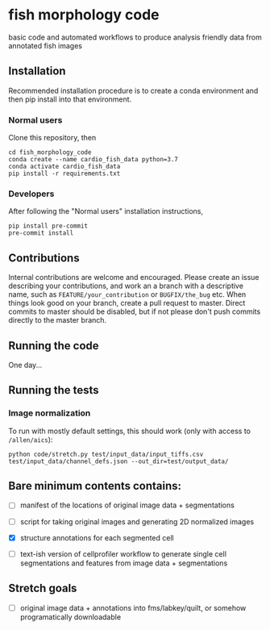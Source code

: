 # fish morphology code

basic code and automated workflows to produce analysis friendly data from annotated fish images

## Installation

Recommended installation procedure is to create a conda environment and then pip install into that environment.

### Normal users

Clone this repository, then

```
cd fish_morphology_code
conda create --name cardio_fish_data python=3.7
conda activate cardio_fish_data
pip install -r requirements.txt
```

### Developers

After following the "Normal users" installation instructions,

```
pip install pre-commit
pre-commit install
```

## Contributions

Internal contributions are welcome and encouraged.
Please create an issue describing your contributions, and work an a branch with a descriptive name, such as `FEATURE/your_contribution` or `BUGFIX/the_bug` etc.
When things look good on your branch, create a pull request to master.
Direct commits to master should be disabled, but if not please don't push commits directly to the master branch.

## Running the code

One day...

## Running the tests

### Image normalization

To run with mostly default settings, this should work (only with access to `/allen/aics`):
```
python code/stretch.py test/input_data/input_tiffs.csv test/input_data/channel_defs.json --out_dir=test/output_data/
```

## Bare minimum contents contains:

- [ ] manifest of the locations of original image data + segmentations
- [ ] script for taking original images and generating 2D normalized images
- [x] structure annotations for each segmented cell
- [ ] text-ish version of cellprofiler workflow to generate single cell segmentations and features from image data + segmentations


## Stretch goals

- [ ] original image data + annotations into fms/labkey/quilt, or somehow programatically downloadable
